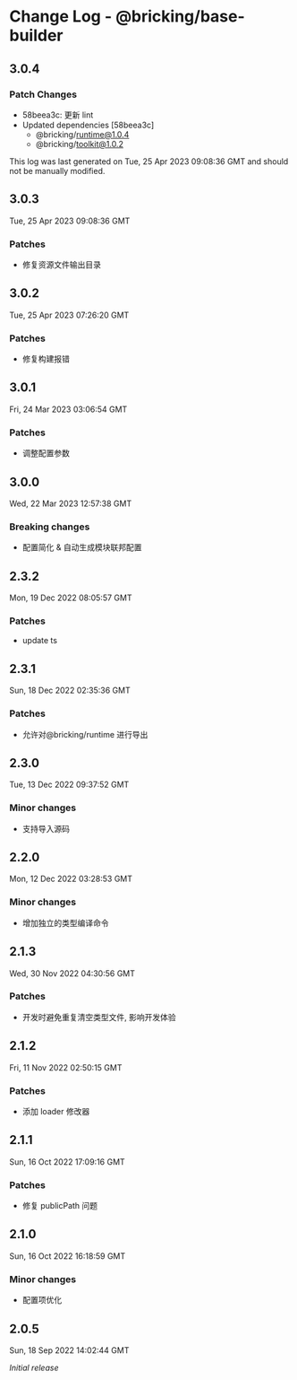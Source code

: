 # Change Log - @bricking/base-builder

## 3.0.4

### Patch Changes

- 58beea3c: 更新 lint
- Updated dependencies [58beea3c]
  - @bricking/runtime@1.0.4
  - @bricking/toolkit@1.0.2

This log was last generated on Tue, 25 Apr 2023 09:08:36 GMT and should not be manually modified.

## 3.0.3

Tue, 25 Apr 2023 09:08:36 GMT

### Patches

- 修复资源文件输出目录

## 3.0.2

Tue, 25 Apr 2023 07:26:20 GMT

### Patches

- 修复构建报错

## 3.0.1

Fri, 24 Mar 2023 03:06:54 GMT

### Patches

- 调整配置参数

## 3.0.0

Wed, 22 Mar 2023 12:57:38 GMT

### Breaking changes

- 配置简化 & 自动生成模块联邦配置

## 2.3.2

Mon, 19 Dec 2022 08:05:57 GMT

### Patches

- update ts

## 2.3.1

Sun, 18 Dec 2022 02:35:36 GMT

### Patches

- 允许对@bricking/runtime 进行导出

## 2.3.0

Tue, 13 Dec 2022 09:37:52 GMT

### Minor changes

- 支持导入源码

## 2.2.0

Mon, 12 Dec 2022 03:28:53 GMT

### Minor changes

- 增加独立的类型编译命令

## 2.1.3

Wed, 30 Nov 2022 04:30:56 GMT

### Patches

- 开发时避免重复清空类型文件, 影响开发体验

## 2.1.2

Fri, 11 Nov 2022 02:50:15 GMT

### Patches

- 添加 loader 修改器

## 2.1.1

Sun, 16 Oct 2022 17:09:16 GMT

### Patches

- 修复 publicPath 问题

## 2.1.0

Sun, 16 Oct 2022 16:18:59 GMT

### Minor changes

- 配置项优化

## 2.0.5

Sun, 18 Sep 2022 14:02:44 GMT

_Initial release_
